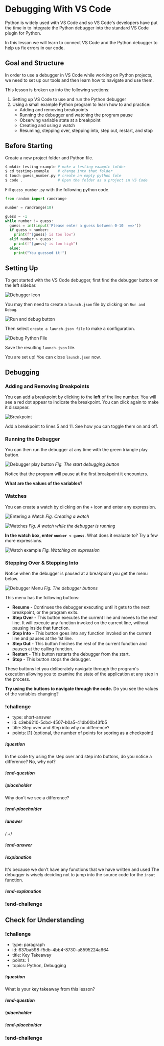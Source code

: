 # Debugging With VS Code

Python is widely used with VS Code and so VS Code's developers have put the time in to integrate the Python debugger into the standard VS Code plugin for Python.

In this lesson we will learn to connect VS Code and the Python debugger to help us fix errors in our code.

## Goal and Structure

In order to use a debugger in VS Code while working on Python projects, we need to set up our tools and then learn how to navigate and use them.

This lesson is broken up into the following sections:

1. Setting up VS Code to use and run the Python debugger
2. Using a small example Python program to learn how to and practice:
    - Adding and removing breakpoints
    - Running the debugger and watching the program pause
    - Observing variable state at a breakpoint
    - Creating and using a watch
    - Resuming, stepping over, stepping into, step out, restart, and stop

## Before Starting

Create a new project folder and Python file.

```bash
$ mkdir testing-example # make a testing-example folder
$ cd testing-example    # change into that folder
$ touch guess_number.py # create an empty python fole
$ code .                # Open the folder as a project in VS Code
```

Fill `guess_number.py` with the following python code.

```python
from random import randrange

number = randrange(10)

guess = -1
while number != guess:
  guess = int(input('Please enter a guess between 0-10  ==>'))
  if guess < number:
    print(f"{guess} is too low")
  elif number > guess:
    print(f"{guess} is too high")
  else:
    print("You guessed it!")

```

## Setting Up

To get started with the VS Code debugger, first find the debugger button on the left sidebar.

![Debugger Icon](../assets/vs-code-debugger/debugger-icon.png)

You may then need to create a `launch.json` file by clicking on `Run and Debug`.

![Run and debug button](../assets/vs-code-debugger/run-and-debug.png)

Then select `create a launch.json file` to make a configuration.  

![Debug Python File](../assets/vs-code-debugger/debug-configuration.png)

Save the resulting `launch.json` file.

You are set up!  You can close `launch.json` now.

## Debugging

### Adding and Removing Breakpoints

You can add a breakpoint by clicking to the **left** of the line number.  You will see a red dot appear to indicate the breakpoint.  You can click again to make it dissapear.  

![Breakpoint](../assets/vs-code-debugger/breakpoint.png)


Add a breakpoint to lines 5 and 11.  See how you can toggle them on and off.


### Running the Debugger

You can then run the debugger at any time with the green triangle play button.

![Debugger play button](../assets/vs-code-debugger/debugger-play.png)
*Fig. The start debugging button*

Notice that the program will pause at the first breakpoint it encounters.

**What are the values of the variables?**  

### Watches

You can create a watch by clicking on the `+` icon and enter any expression.

![Entering a Watch](../assets/vs-code-debugger/watch-price.png)
*Fig. Creating a watch*

![Watches](../assets/vs-code-debugger/watch.png)
*Fig. A watch while the debugger is running*


**In the watch box, enter `number < guess`**.  What does it evaluate to?  Try a few more expressions.

![Watch example](../assets/vs-code-debugger/watch_example.png)
*Fig. Watching an expression*

### Stepping Over & Stepping Into

Notice when the debugger is paused at a breakpoint you get the menu below.

![Debugger Menu](../assets/vs-code-debugger/debugger-menu.png)
*Fig. The debugger buttons*

This menu has the following buttons:

- **Resume** - Continues the debugger executing until it gets to the next breakpoint, or the program exits.
- **Step Over** - This button executes the current line and moves to the next line.  It will execute any function invoked on the current line, without pausing inside that function.
- **Step Into** - This button goes into any function invoked on the current line and pauses at the 1st line.
- **Step Out** - This button finishes the rest of the current function and pauses at the calling function.
- **Restart** - This button restarts the debugger from the start.
- **Stop** - This button stops the debugger.

These buttons let you deliberately navigate through the program's execution allowing you to examine the state of the application at any step in the process.

**Try using the buttons to navigate through the code.**  Do you see the values of the variables changing?

<!-- >>>>>>>>>>>>>>>>>>>>>> BEGIN CHALLENGE >>>>>>>>>>>>>>>>>>>>>> -->
<!-- Replace everything in square brackets [] and remove brackets  -->

### !challenge

* type: short-answer
* id: c3eb6210-5cbd-4507-b0a5-41db00b43fb5
* title: Step over and Step into why no difference?
* points: [1] (optional, the number of points for scoring as a checkpoint)
<!-- * topics: [python, pandas] (optional the topics for analyzing points) -->

##### !question

In the code try using the step over and step into buttons, do you notice a difference?  No, why not?
##### !end-question

##### !placeholder

Why don't we see a difference?

##### !end-placeholder

##### !answer

/.+/

##### !end-answer

<!-- other optional sections -->
<!-- !hint - !end-hint (markdown, hidden, students click to view) -->
<!-- !rubric - !end-rubric (markdown, instructors can see while scoring a checkpoint) -->
##### !explanation 

It's because we don't have any functions that we have written and used  The debugger is wisely deciding not to jump into the source code for the `input` function.

##### !end-explanation

### !end-challenge

<!-- ======================= END CHALLENGE ======================= -->

## Check for Understanding
<!-- >>>>>>>>>>>>>>>>>>>>>> BEGIN CHALLENGE >>>>>>>>>>>>>>>>>>>>>> -->
<!-- Replace everything in square brackets [] and remove brackets  -->

### !challenge

* type: paragraph
* id: 637ba598-f5db-4bb4-8730-a8595224a664
* title: Key Takeaway
* points: 1
* topics: Python, Debugging

##### !question

What is your key takeaway from this lesson?  

##### !end-question

##### !placeholder

##### !end-placeholder

<!-- other optional sections -->
<!-- !hint - !end-hint (markdown, hidden, students click to view) -->
<!-- !rubric - !end-rubric (markdown, instructors can see while scoring a checkpoint) -->
<!-- !explanation - !end-explanation (markdown, students can see after answering correctly) -->

### !end-challenge

<!-- ======================= END CHALLENGE ======================= -->
